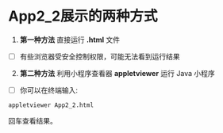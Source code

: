 # App2_2展示的两种方式
1. **第一种方法** 直接运行 **.html** 文件
- [ ] 有些浏览器受安全控制权限，可能无法看到运行结果
2. **第二种方法** 利用小程序查看器 **appletviewer** 运行 Java 小程序
- [ ] 你可以在终端输入:
```shell
appletviewer App2_2.html
```

回车查看结果。
